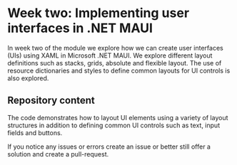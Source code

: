 # Week two: Implementing user interfaces in .NET MAUI  

In week two of the module we explore how we can create user interfaces (UIs) using XAML in Microsoft .NET MAUI. We explore different layout definitions such as stacks, grids, absolute and flexible layout. The use of resource dictionaries and styles to define common layouts for UI controls is also explored.  

## Repository content  

The code demonstrates how to layout UI elements using a variety of layout structures in addition to defining common UI controls such as text, input fields and buttons.  

If you notice any issues or errors create an issue or better still offer a solution and create a pull-request.  
